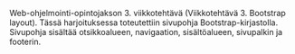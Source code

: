 Web-ohjelmointi-opintojakson 3. viikkotehtävä (Viikkotehtävä 3. Bootstrap layout). Tässä harjoituksessa toteutettiin sivupohja Bootstrap-kirjastolla. Sivupohja sisältää otsikkoalueen, navigaation, sisältöalueen, sivupalkin ja footerin.
